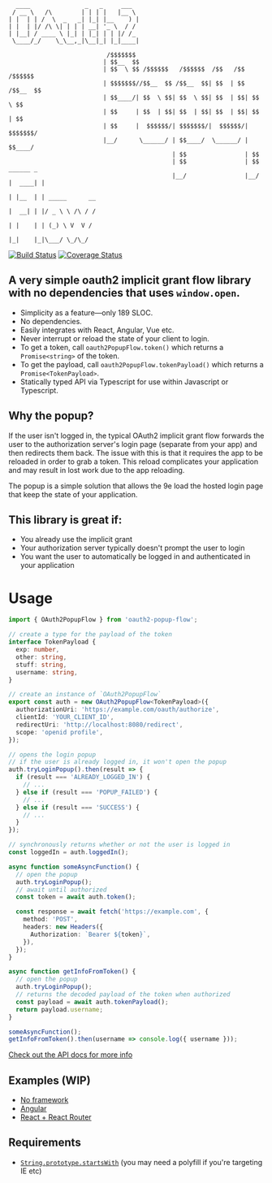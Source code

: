 ```
  ____               _   _     ___  
 / __ \   /\        | | | |   |__ \ 
| |  | | /  \  _   _| |_| |__    ) |
| |  | |/ /\ \| | | | __| '_ \  / / 
| |__| / ____ \ |_| | |_| | | |/ /_ 
 \____/_/    \_\__,_|\__|_| |_|____|
                                        
                           /$$$$$$$                                        
                          | $$__  $$                                       
                          | $$  \ $$ /$$$$$$   /$$$$$$  /$$   /$$  /$$$$$$ 
                          | $$$$$$$//$$__  $$ /$$__  $$| $$  | $$ /$$__  $$
                          | $$____/| $$  \ $$| $$  \ $$| $$  | $$| $$  \ $$
                          | $$     | $$  | $$| $$  | $$| $$  | $$| $$  | $$
                          | $$     |  $$$$$$/| $$$$$$$/|  $$$$$$/| $$$$$$$/
                          |__/      \______/ | $$____/  \______/ | $$____/ 
                                             | $$                | $$      
                                             | $$                | $$      ______ _               
                                             |__/                |__/     |  ____| |              
                                                                          | |__  | | _____      __
                                                                          |  __| | |/ _ \ \ /\ / /
                                                                          | |    | | (_) \ V  V / 
                                                                          |_|    |_|\___/ \_/\_/  
```

[![Build Status](https://travis-ci.org/ricokahler/oauth2-popup-flow.svg?branch=master)](https://travis-ci.org/ricokahler/oauth2-popup-flow) [![Coverage Status](https://coveralls.io/repos/github/ricokahler/oauth2-popup-flow/badge.svg?branch=master)](https://coveralls.io/github/ricokahler/oauth2-popup-flow?branch=master)

## A very simple oauth2 implicit grant flow library<br>with no dependencies that uses `window.open`.

* Simplicity as a feature—only 189 SLOC.
* No dependencies.
* Easily integrates with React, Angular, Vue etc.
* Never interrupt or reload the state of your client to login.
* To get a token, call `oauth2PopupFlow.token()` which returns a `Promise<string>` of the token.
* To get the payload, call `oauth2PopupFlow.tokenPayload()` which returns a `Promise<TokenPayload>`.
* Statically typed API via Typescript for use within Javascript or Typescript.

## Why the popup?

If the user isn't logged in, the typical OAuth2 implicit grant flow forwards the user to the authorization server's login page (separate from your app) and then redirects them back. The issue with this is that it requires the app to be reloaded in order to grab a token. This reload complicates your application and may result in lost work due to the app reloading.

The popup is a simple solution that allows the 9e load the hosted login page that keep the state of your application.

## This library is great if:

* You already use the implicit grant
* Your authorization server typically doesn't prompt the user to login
* You want the user to automatically be logged in and authenticated in your application

# Usage

```ts
import { OAuth2PopupFlow } from 'oauth2-popup-flow';

// create a type for the payload of the token
interface TokenPayload {
  exp: number,
  other: string,
  stuff: string,
  username: string,
}

// create an instance of `OAuth2PopupFlow`
export const auth = new OAuth2PopupFlow<TokenPayload>({
  authorizationUri: 'https://example.com/oauth/authorize',
  clientId: 'YOUR_CLIENT_ID',
  redirectUri: 'http://localhost:8080/redirect',
  scope: 'openid profile',
});

// opens the login popup
// if the user is already logged in, it won't open the popup
auth.tryLoginPopup().then(result => {
  if (result === 'ALREADY_LOGGED_IN') {
    // ...
  } else if (result === 'POPUP_FAILED') {
    // ...
  } else if (result === 'SUCCESS') {
    // ...
  }
});

// synchronously returns whether or not the user is logged in
const loggedIn = auth.loggedIn();

async function someAsyncFunction() {
  // open the popup
  auth.tryLoginPopup();
  // await until authorized
  const token = await auth.token();

  const response = await fetch('https://example.com', {
    method: 'POST',
    headers: new Headers({
      Authorization: `Bearer ${token}`,
    }),
  });
}

async function getInfoFromToken() {
  // open the popup
  auth.tryLoginPopup();
  // returns the decoded payload of the token when authorized
  const payload = await auth.tokenPayload();
  return payload.username;
}

someAsyncFunction();
getInfoFromToken().then(username => console.log({ username }));
```

[Check out the API docs for more info](https://ricokahler.github.io/oauth2-popup-flow/interfaces/_index_.oauth2popupflowoptions.html)

## Examples (WIP)

* [No framework](./examples/vanilla)
* [Angular](./examples/angular)
* [React + React Router](./examples/react)

## Requirements

* [`String.prototype.startsWith`][0] (you may need a polyfill if you're targeting IE etc)

[0]: https://developer.mozilla.org/en-US/docs/Web/JavaScript/Reference/Global_Objects/String/startsWith
